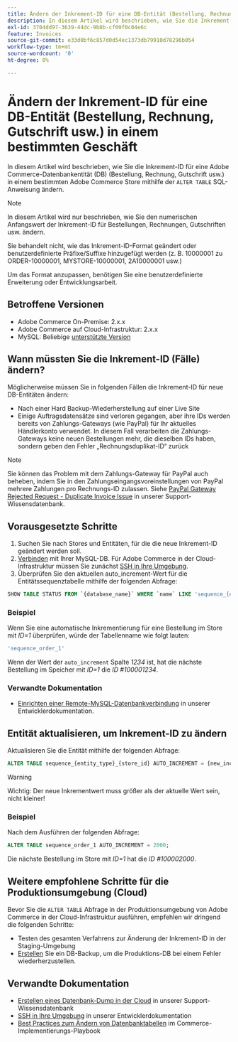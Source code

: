 ```yaml
---
title: Ändern der Inkrement-ID für eine DB-Entität (Bestellung, Rechnung, Gutschrift usw.) in einem bestimmten Geschäft
description: In diesem Artikel wird beschrieben, wie Sie die Inkrement-ID für eine Adobe Commerce-Datenbankentität (DB) (Bestellung, Rechnung, Gutschrift usw.) in einem bestimmten Adobe Commerce Store mithilfe der SQL-Anweisung „ALTER TABLE“ ändern können.
exl-id: 3704dd97-3639-44dc-9b8b-cf09f0c04e6c
feature: Invoices
source-git-commit: e33d0bf6c857d0d54ec1373db79910d78296b054
workflow-type: tm+mt
source-wordcount: '0'
ht-degree: 0%

---
```


# Ändern der Inkrement-ID für eine DB-Entität (Bestellung, Rechnung, Gutschrift usw.) in einem bestimmten Geschäft

In diesem Artikel wird beschrieben, wie Sie die Inkrement-ID für eine Adobe Commerce-Datenbankentität (DB) (Bestellung, Rechnung, Gutschrift usw.) in einem bestimmten Adobe Commerce Store mithilfe der `ALTER TABLE` SQL-Anweisung ändern.

>[!NOTE]
>
>In diesem Artikel wird nur beschrieben, wie Sie den numerischen Anfangswert der Inkrement-ID für Bestellungen, Rechnungen, Gutschriften usw. ändern.
>
>Sie behandelt nicht, wie das Inkrement-ID-Format geändert oder benutzerdefinierte Präfixe/Suffixe hinzugefügt werden (z. B. 10000001 zu ORDER-10000001, MYSTORE-10000001, 2A10000001 usw.)
>
>Um das Format anzupassen, benötigen Sie eine benutzerdefinierte Erweiterung oder Entwicklungsarbeit.

## Betroffene Versionen

* Adobe Commerce On-Premise: 2.x.x
* Adobe Commerce auf Cloud-Infrastruktur: 2.x.x
* MySQL: Beliebige [unterstützte Version](https://experienceleague.adobe.com/de/docs/commerce-operations/installation-guide/system-requirements)

## Wann müssten Sie die Inkrement-ID (Fälle) ändern?

Möglicherweise müssen Sie in folgenden Fällen die Inkrement-ID für neue DB-Entitäten ändern:

* Nach einer Hard Backup-Wiederherstellung auf einer Live Site
* Einige Auftragsdatensätze sind verloren gegangen, aber ihre IDs werden bereits von Zahlungs-Gateways (wie PayPal) für Ihr aktuelles Händlerkonto verwendet. In diesem Fall verarbeiten die Zahlungs-Gateways keine neuen Bestellungen mehr, die dieselben IDs haben, sondern geben den Fehler „Rechnungsduplikat-ID“ zurück

>[!NOTE]
>
>Sie können das Problem mit dem Zahlungs-Gateway für PayPal auch beheben, indem Sie in den Zahlungseingangsvoreinstellungen von PayPal mehrere Zahlungen pro Rechnungs-ID zulassen. Siehe [PayPal Gateway Rejected Request - Duplicate Invoice Issue](https://experienceleague.adobe.com/de/docs/experience-cloud-kcs/kbarticles/ka-26838) in unserer Support-Wissensdatenbank.

## Vorausgesetzte Schritte

1. Suchen Sie nach Stores und Entitäten, für die die neue Inkrement-ID geändert werden soll.
1. [Verbinden](https://experienceleague.adobe.com/de/docs/commerce-operations/installation-guide/prerequisites/database-server/mysql-remote) mit Ihrer MySQL-DB. Für Adobe Commerce in der Cloud-Infrastruktur müssen Sie zunächst [SSH in Ihre Umgebung](https://experienceleague.adobe.com/docs/commerce-cloud-service/user-guide/develop/secure-connections.html?lang=de).
1. Überprüfen Sie den aktuellen auto\_increment-Wert für die Entitätssequenztabelle mithilfe der folgenden Abfrage:

```sql
SHOW TABLE STATUS FROM `{database_name}` WHERE `name` LIKE 'sequence_{entity_type}_{store_id}';
```

### Beispiel

Wenn Sie eine automatische Inkrementierung für eine Bestellung im Store mit *ID=1* überprüfen, würde der Tabellenname wie folgt lauten:

```sql
'sequence_order_1'
```

Wenn der Wert der `auto_increment` Spalte *1234* ist, hat die nächste Bestellung im Speicher mit *ID=1* die *ID \#100001234*.

### Verwandte Dokumentation

* [Einrichten einer Remote-MySQL-Datenbankverbindung](https://experienceleague.adobe.com/de/docs/commerce-operations/installation-guide/prerequisites/database-server/mysql-remote) in unserer Entwicklerdokumentation.

## Entität aktualisieren, um Inkrement-ID zu ändern

Aktualisieren Sie die Entität mithilfe der folgenden Abfrage:

```sql
ALTER TABLE sequence_{entity_type}_{store_id} AUTO_INCREMENT = {new_increment_value};
```

>[!WARNING]
>
>Wichtig: Der neue Inkrementwert muss größer als der aktuelle Wert sein, nicht kleiner!

### Beispiel

Nach dem Ausführen der folgenden Abfrage:

```sql
ALTER TABLE sequence_order_1 AUTO_INCREMENT = 2000;
```

Die nächste Bestellung im Store mit *ID=1* hat die *ID \#100002000*.

## Weitere empfohlene Schritte für die Produktionsumgebung (Cloud)

Bevor Sie die `ALTER TABLE` Abfrage in der Produktionsumgebung von Adobe Commerce in der Cloud-Infrastruktur ausführen, empfehlen wir dringend die folgenden Schritte:

* Testen des gesamten Verfahrens zur Änderung der Inkrement-ID in der Staging-Umgebung
* [Erstellen](/help/how-to/general/create-database-dump-on-cloud.md) Sie ein DB-Backup, um die Produktions-DB bei einem Fehler wiederherzustellen.

## Verwandte Dokumentation

* [Erstellen eines Datenbank-Dump in der Cloud](/help/how-to/general/create-database-dump-on-cloud.md) in unserer Support-Wissensdatenbank
* [SSH in Ihre Umgebung](https://experienceleague.adobe.com/docs/commerce-cloud-service/user-guide/develop/secure-connections.html?lang=de) in unserer Entwicklerdokumentation
* [Best Practices zum Ändern von Datenbanktabellen](https://experienceleague.adobe.com/de/docs/commerce-operations/implementation-playbook/best-practices/development/modifying-core-and-third-party-tables#why-adobe-recommends-avoiding-modifications) im Commerce-Implementierungs-Playbook
